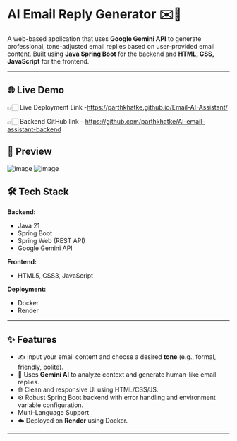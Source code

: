# AI Email Reply Generator ✉️🤖

A web-based application that uses **Google Gemini API** to generate professional, tone-adjusted email replies based on user-provided email content. Built using **Java Spring Boot** for the backend and **HTML, CSS, JavaScript** for the frontend.

---

## 🌐 Live Demo
👉🏻 Live Deployment Link -https://parthkhatke.github.io/Email-AI-Assistant/

👉🏻 Backend GitHub link - https://github.com/parthkhatke/Ai-email-assistant-backend

## 📸 Preview
![image](https://github.com/user-attachments/assets/23e606a8-da9c-43e5-a86c-c8a60079e32f)
![image](https://github.com/user-attachments/assets/20e0554b-d4f6-4779-a49c-43084578d291)

## 🛠️ Tech Stack

**Backend:**
- Java 21
- Spring Boot
- Spring Web (REST API)
- Google Gemini API

**Frontend:**
- HTML5, CSS3, JavaScript

**Deployment:**
- Docker
- Render

---

## ✨ Features

- ✍️ Input your email content and choose a desired **tone** (e.g., formal, friendly, polite).
- 🤖 Uses **Gemini AI** to analyze context and generate human-like email replies.
- 🌐 Clean and responsive UI using HTML/CSS/JS.
- ⚙️ Robust Spring Boot backend with error handling and environment variable configuration.
- Multi-Language Support
- ☁️ Deployed on **Render** using Docker.

---


